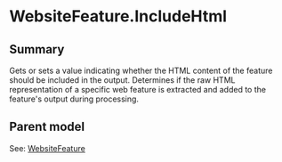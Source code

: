 # WebsiteFeature.IncludeHtml

## Summary

Gets or sets a value indicating whether the HTML content of the feature should be included in the output.
Determines if the raw HTML representation of a specific web feature is extracted and added to the feature's output during processing.

## Parent model

See: [WebsiteFeature](WebsiteFeature.md)